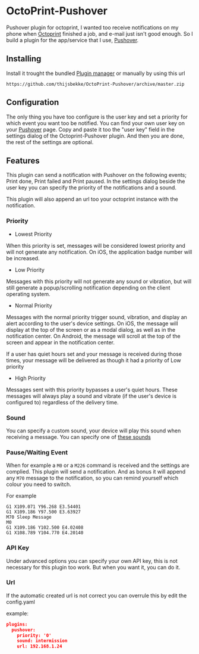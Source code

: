 # OctoPrint-Pushover
Pushover plugin for octoprint, I wanted too receive notifications on my phone when [Octoprint](octoprint.org) finished a job, and e-mail just isn't good enough. So I build a plugin for the app/service that I use, [Pushover](https://pushover.net).

## Installing

Install it trought the bundled [Plugin manager](https://github.com/foosel/OctoPrint/wiki/Plugin:-Plugin-Manager) or manually by using this url
```
https://github.com/thijsbekke/OctoPrint-Pushover/archive/master.zip
```
## Configuration

The only thing you have too configure is the user key and set a priority for which event you want too be notified. You can find your own user key on your [Pushover](https://pushover.net) page. Copy and paste it too the "user key" field in the settings dialog of the Octoprint-Pushover plugin. And then you are done, the rest of the settings are optional.

## Features

This plugin can send a notification with Pushover on the following events; Print done, Print failed and Print paused. In the settings dialog beside the user key you can specify the priority of the notifications and a sound.

This plugin will also append an url too your octoprint instance with the notification.


### Priority

- Lowest Priority

When this priority is set, messages will be considered lowest priority and will not generate any notification. On iOS, the application badge number will be increased.

- Low Priority

Messages with this priority will not generate any sound or vibration, but will still generate a popup/scrolling notification depending on the client operating system.

- Normal Priority

Messages with the normal priority trigger sound, vibration, and display an alert according to the user's device settings. On iOS, the message will display at the top of the screen or as a modal dialog, as well as in the notification center. On Android, the message will scroll at the top of the screen and appear in the notification center.

If a user has quiet hours set and your message is received during those times, your message will be delivered as though it had a priority of Low priority

- High Priority

Messages sent with this priority bypasses a user's quiet hours. These messages will always play a sound and vibrate (if the user's device is configured to) regardless of the delivery time.

### Sound

You can specify a custom sound, your device will play this sound when receiving a message. You can specify one of [these sounds](https://pushover.net/api#sounds)

### Pause/Waiting Event

When for example a ```M0``` or a ```M226``` command is received and the settings are complied. This plugin will send a notification. And as bonus it will append any ```M70``` message to the notification, so you can remind yourself which colour you need to switch.

For example
```GCODE
G1 X109.071 Y96.268 E3.54401
G1 X109.186 Y97.500 E3.63927
M70 Sleep Message
M0
G1 X109.186 Y102.500 E4.02408
G1 X108.789 Y104.770 E4.20140
```

### API Key

Under advanced options you can specify your own API key, this is not necessary for this plugin too work. But when you want it, you can do it.

### Url

If the automatic created url is not correct you can overrule this by edit the config.yaml

example:
```JSON
plugins:
  pushover:
    priority: '0'
    sound: intermission
    url: 192.168.1.24
```
